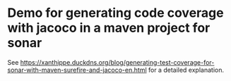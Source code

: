 # Demo for generating code coverage with jacoco in a maven project for sonar

See https://xanthippe.duckdns.org/blog/generating-test-coverage-for-sonar-with-maven-surefire-and-jacoco-en.html for a detailed explanation.
